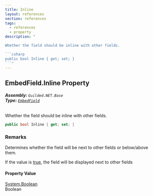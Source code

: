 ```yaml
---
title: Inline
layout: references
section: references
tags:
  - references
  - property
description: "

Whether the field should be inline with other fields.

```csharp
public bool Inline { get; set; }
```"
---
```


## EmbedField.Inline Property
###### **Assembly:** `Guilded.NET.Base`<br/>**Type:** [`EmbedField`](EmbedField 'Guilded.NET.Base.Embeds.EmbedField')

Whether the field should be inline with other fields.

```csharp
public bool Inline { get; set; }
```

### Remarks
  
Determines whether the field will be next to other fields or below/above them.  
  
If the value is [true](https://docs.microsoft.com/en-us/dotnet/csharp/language-reference/builtin-types/bool 'https://docs.microsoft.com/en-us/dotnet/csharp/language-reference/builtin-types/bool'), the field will be displayed next to other fields

#### Property Value
[System.Boolean](https://docs.microsoft.com/en-us/dotnet/api/System.Boolean 'System.Boolean')  
Boolean